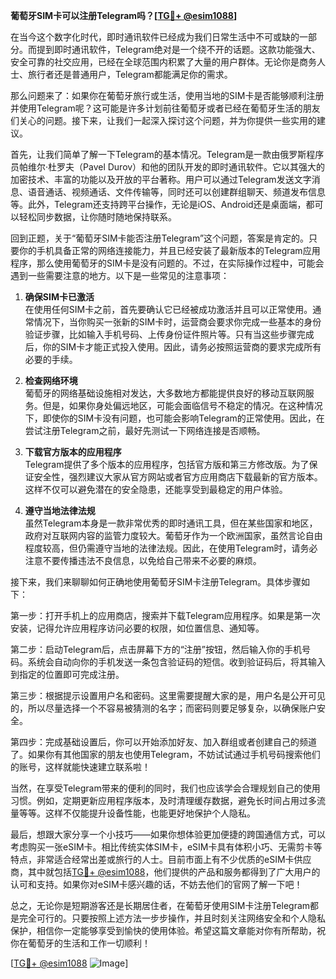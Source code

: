 **葡萄牙SIM卡可以注册Telegram吗？[[TG💪+ @esim1088](https://t.me/s/esim1088)]**

在当今这个数字化时代，即时通讯软件已经成为我们日常生活中不可或缺的一部分。而提到即时通讯软件，Telegram绝对是一个绕不开的话题。这款功能强大、安全可靠的社交应用，已经在全球范围内积累了大量的用户群体。无论你是商务人士、旅行者还是普通用户，Telegram都能满足你的需求。

那么问题来了：如果你在葡萄牙旅行或生活，使用当地的SIM卡是否能够顺利注册并使用Telegram呢？这可能是许多计划前往葡萄牙或者已经在葡萄牙生活的朋友们关心的问题。接下来，让我们一起深入探讨这个问题，并为你提供一些实用的建议。

首先，让我们简单了解一下Telegram的基本情况。Telegram是一款由俄罗斯程序员帕维尔·杜罗夫（Pavel Durov）和他的团队开发的即时通讯软件。它以其强大的加密技术、丰富的功能以及开放的平台著称。用户可以通过Telegram发送文字消息、语音通话、视频通话、文件传输等，同时还可以创建群组聊天、频道发布信息等。此外，Telegram还支持跨平台操作，无论是iOS、Android还是桌面端，都可以轻松同步数据，让你随时随地保持联系。

回到正题，关于“葡萄牙SIM卡能否注册Telegram”这个问题，答案是肯定的。只要你的手机具备正常的网络连接能力，并且已经安装了最新版本的Telegram应用程序，那么使用葡萄牙的SIM卡是没有问题的。不过，在实际操作过程中，可能会遇到一些需要注意的地方。以下是一些常见的注意事项：

1. **确保SIM卡已激活**  
   在使用任何SIM卡之前，首先要确认它已经被成功激活并且可以正常使用。通常情况下，当你购买一张新的SIM卡时，运营商会要求你完成一些基本的身份验证步骤，比如输入手机号码、上传身份证件照片等。只有当这些步骤完成后，你的SIM卡才能正式投入使用。因此，请务必按照运营商的要求完成所有必要的手续。

2. **检查网络环境**  
   葡萄牙的网络基础设施相对发达，大多数地方都能提供良好的移动互联网服务。但是，如果你身处偏远地区，可能会面临信号不稳定的情况。在这种情况下，即使你的SIM卡没有问题，也可能会影响Telegram的正常使用。因此，在尝试注册Telegram之前，最好先测试一下网络连接是否顺畅。

3. **下载官方版本的应用程序**  
   Telegram提供了多个版本的应用程序，包括官方版和第三方修改版。为了保证安全性，强烈建议大家从官方网站或者官方应用商店下载最新的官方版本。这样不仅可以避免潜在的安全隐患，还能享受到最稳定的用户体验。

4. **遵守当地法律法规**  
   虽然Telegram本身是一款非常优秀的即时通讯工具，但在某些国家和地区，政府对互联网内容的监管力度较大。葡萄牙作为一个欧洲国家，虽然言论自由程度较高，但仍需遵守当地的法律法规。因此，在使用Telegram时，请务必注意不要传播违法不良信息，以免给自己带来不必要的麻烦。

接下来，我们来聊聊如何正确地使用葡萄牙SIM卡注册Telegram。具体步骤如下：

第一步：打开手机上的应用商店，搜索并下载Telegram应用程序。如果是第一次安装，记得允许应用程序访问必要的权限，如位置信息、通知等。

第二步：启动Telegram后，点击屏幕下方的“注册”按钮，然后输入你的手机号码。系统会自动向你的手机发送一条包含验证码的短信。收到验证码后，将其输入到指定的位置即可完成注册。

第三步：根据提示设置用户名和密码。这里需要提醒大家的是，用户名是公开可见的，所以尽量选择一个不容易被猜测的名字；而密码则要足够复杂，以确保账户安全。

第四步：完成基础设置后，你可以开始添加好友、加入群组或者创建自己的频道了。如果你有其他国家的朋友也使用Telegram，不妨试试通过手机号码搜索他们的账号，这样就能快速建立联系啦！

当然，在享受Telegram带来的便利的同时，我们也应该学会合理规划自己的使用习惯。例如，定期更新应用程序版本，及时清理缓存数据，避免长时间占用过多流量等等。这样不仅能提升设备性能，也能更好地保护个人隐私。

最后，想跟大家分享一个小技巧——如果你想体验更加便捷的跨国通信方式，可以考虑购买一张eSIM卡。相比传统实体SIM卡，eSIM卡具有体积小巧、无需剪卡等特点，非常适合经常出差或旅行的人士。目前市面上有不少优质的eSIM卡供应商，其中就包括[TG💪+ @esim1088](https://t.me/s/esim1088)，他们提供的产品和服务都得到了广大用户的认可和支持。如果你对eSIM卡感兴趣的话，不妨去他们的官网了解一下吧！

总之，无论你是短期游客还是长期居住者，在葡萄牙使用SIM卡注册Telegram都是完全可行的。只要按照上述方法一步步操作，并且时刻关注网络安全和个人隐私保护，相信你一定能够享受到愉快的使用体验。希望这篇文章能对你有所帮助，祝你在葡萄牙的生活和工作一切顺利！

[[TG💪+ @esim1088](https://t.me/s/esim1088) ![Image](https://i.postimg.cc/4NQfJmqS/Snipaste-2025-05-13-00-14-12.png)]